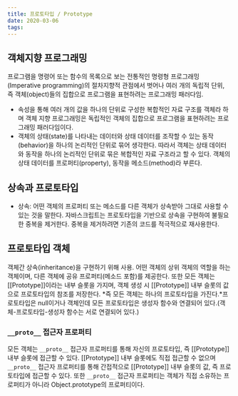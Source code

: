 ```yaml
---
title: 프로토타입 / Prototype
date: 2020-03-06
tags:
---
```


## 객체지향 프로그래밍

프로그램을 명령어 또는 함수의 목록으로 보는 전통적인 명령형 프로그래밍(Imperative programming)의 절차지향적 관점에서 벗어나 여러 개의 독립적 단위, 즉 객체(object)들의 집합으로 프로그램을 표현하려는 프로그래밍 패러다임.

- 속성을 통해 여러 개의 값을 하나의 단위로 구성한 복합적인 자료 구조를 객체라 하며 객체 지향 프로그래밍은 독립적인 객체의 집합으로 프로그램을 표현하려는 프로그래밍 패러다임이다.
- 객체의 상태(state)를 나타내는 데이터와 상태 데이터를 조작할 수 있는 동작(behavior)을 하나의 논리적인 단위로 묶어 생각한다. 따라서 객체는 상태 데이터와 동작을 하나의 논리적인 단위로 묶은 복합적인 자료 구조라고 할 수 있다. 객체의 상태 데이터를 프로퍼티(property), 동작을 메소드(method)라 부른다.

## 상속과 프로토타입

- 상속: 어떤 객체의 프로퍼티 또는 메소드를 다른 객체가 상속받아 그대로 사용할 수 있는 것을 말한다. 자바스크립트는 프로토타입을 기반으로 상속을 구현하여 불필요한 중복을 제거한다. 중복을 제거하려면 기존의 코드를 적극적으로 재사용한다.

## 프로토타입 객체

객체간 상속(inheritance)을 구현하기 위해 사용. 어떤 객체의 상위 객체의 역할을 하는 객체이며, 다른 객체에 공유 프로퍼티(메소드 포함)를 제공한다. 또한 모든 객체는 [[Prototype]]이라는 내부 슬롯을 가지며, 객체 생성 시 [[Prototype]] 내부 슬롯의 값으로 프로토타입의 참조를 저장한다. *즉 모든 객체는 하나의 프로토타입을 가진다.*프로토타입은 null이거나 객체인데 모든 프로토타입은 생성자 함수와 연결되어 있다.(객체-프로토타입-생성자 함수는 서로 연결되어 있다.)

### `__proto__` 접근자 프로퍼티

모든 객체는 `__proto__` 접근자 프로퍼티를 통해 자신의 프로토타입, 즉 [[Prototype]] 내부 슬롯에 접근할 수 있다. [[Prototype]] 내부 슬롯에도 직접 접근할 수 없으며 `__proto__` 접근자 프로퍼티를 통해 간접적으로 [[Prototype]] 내부 슬롯의 값, 즉 프로토타입에 접근할 수 있다. 또한 `__proto__` 접근자 프로퍼티는 객체가 직접 소유하는 프로퍼티가 아니라 Object.prototype의 프로퍼티이다.
